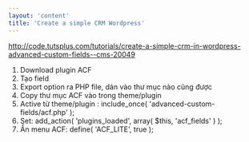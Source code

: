 ```yaml
---
layout: 'content'
title: 'Create a simple CRM Wordpress'
---
```


http://code.tutsplus.com/tutorials/create-a-simple-crm-in-wordpress-advanced-custom-fields--cms-20049

1. Download plugin ACF
2. Tạo field
3. Export option ra PHP file, dán vào thư mục nào cũng được
4. Copy thư mục ACF vào trong theme/plugin
5. Active từ theme/plugin : include_once( 'advanced-custom-fields/acf.php' );
6. Set: add_action( 'plugins_loaded', array( $this, 'acf_fields' ) );
3. Ẩn menu ACF: define( 'ACF_LITE', true );